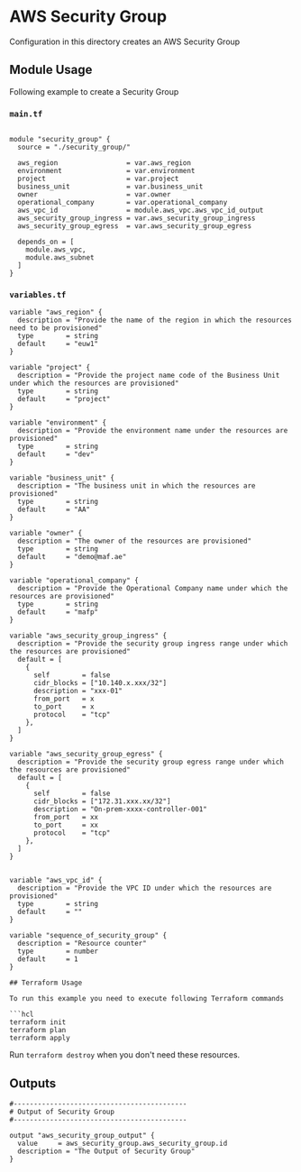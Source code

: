 <!-- BEGIN_TF_DOCS -->

# AWS Security Group

Configuration in this directory creates an AWS Security Group

## Module Usage

Following example to create a Security Group

### `main.tf`

```hcl

module "security_group" {
  source = "./security_group/"

  aws_region                 = var.aws_region
  environment                = var.environment
  project                    = var.project
  business_unit              = var.business_unit
  owner                      = var.owner
  operational_company        = var.operational_company
  aws_vpc_id                 = module.aws_vpc.aws_vpc_id_output
  aws_security_group_ingress = var.aws_security_group_ingress
  aws_security_group_egress  = var.aws_security_group_egress

  depends_on = [
    module.aws_vpc,
    module.aws_subnet
  ]
}

```

### `variables.tf`

```
variable "aws_region" {
  description = "Provide the name of the region in which the resources need to be provisioned"
  type        = string
  default     = "euw1"
}

variable "project" {
  description = "Provide the project name code of the Business Unit under which the resources are provisioned"
  type        = string
  default     = "project"
}

variable "environment" {
  description = "Provide the environment name under the resources are provisioned"
  type        = string
  default     = "dev"
}

variable "business_unit" {
  description = "The business unit in which the resources are provisioned"
  type        = string
  default     = "AA"
}

variable "owner" {
  description = "The owner of the resources are provisioned"
  type        = string
  default     = "demo@maf.ae"
}

variable "operational_company" {
  description = "Provide the Operational Company name under which the resources are provisioned"
  type        = string
  default     = "mafp"
}

variable "aws_security_group_ingress" {
  description = "Provide the security group ingress range under which the resources are provisioned"
  default = [
    {
      self        = false
      cidr_blocks = ["10.140.x.xxx/32"]
      description = "xxx-01"
      from_port   = x
      to_port     = x
      protocol    = "tcp"
    },
  ]
}

variable "aws_security_group_egress" {
  description = "Provide the security group egress range under which the resources are provisioned"
  default = [
    {
      self        = false
      cidr_blocks = ["172.31.xxx.xx/32"]
      description = "On-prem-xxxx-controller-001"
      from_port   = xx
      to_port     = xx
      protocol    = "tcp"
    },
  ]
}


variable "aws_vpc_id" {
  description = "Provide the VPC ID under which the resources are provisioned"
  type        = string
  default     = ""
}

variable "sequence_of_security_group" {
  description = "Resource counter"
  type        = number
  default     = 1
}

## Terraform Usage

To run this example you need to execute following Terraform commands

```hcl
terraform init
terraform plan
terraform apply
```

Run `terraform destroy` when you don't need these resources.

## Outputs
```
#-------------------------------------------
# Output of Security Group
#-------------------------------------------

output "aws_security_group_output" {
  value     = aws_security_group.aws_security_group.id
  description = "The Output of Security Group"
}
```
<!-- END_TF_DOCS -->
